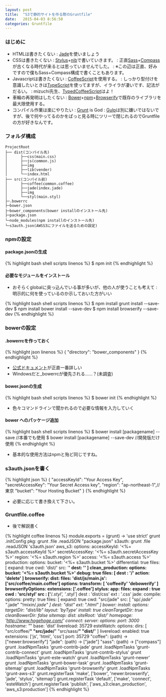 ```yaml
---
layout: post
title:  "S3で静的サイトを作る際のGruntfile"
date:   2015-04-03 8:56:50
categories: Gruntfile
---
```

### はじめに

- HTMLは書きたくない
: [Jade](http://jade-lang.com/)を使いましょう
- CSSは書きたくない
: [Stylus](http://learnboost.github.io/stylus/)+[nib](http://tj.github.io/nib/)で書いていきます。
: 正直[Sass](http://sass-lang.com/)+[Compass](http://compass-style.org/)が古くなる時代が来るとは思っていませんでした。
: ※この辺は正直、好みですので僕もSass+Compass構成で書くこともあります。
- Javascriptは書きたくない
: [CoffeeScript](http://coffeescript.org/)を使用する。
: しっかり型付けを意識したいときは[TypeScript](http://www.typescriptlang.org/)を使ってますが、イライラが凄いです、記法がだるい。
: mizuchi先生、[TypedCoffeeScript](https://github.com/mizchi/TypedCoffeeScript)はよ！
- 車輪の再発明はしたくない
: [Bower](http://bower.io/)+[npm](https://www.npmjs.com/)+[Browserify](http://browserify.org/)で既存のライブラリを最大限使用する。
- コンパイル作業は楽にやりたい
: [Grunt](http://gruntjs.com/) is God
: [Gulp](http://gulpjs.com/)は別に嫌いではないですが、後で何やってるのかをぱっと見る時にツリーで閉じれるのでGruntfileの方が好きなんです。

### フォルダ構成
~~~
ProjectRoot
├── dist(コンパイル先)
│      ├──css(main.css)
│      ├──js(common.js)
│      ├──img
│      ├──lib(vender)
│      └──index.html
├── src(コンパイル前)
│      ├──coffee(common.coffee)
│      ├──jade(index.jade)
│      ├──img
│      └──styl(main.styl)
├─.bowerrc
├─bower.json
├─bower_components(bower installのインストール先)
├─package.json
└─node_modules(npm installのインストール先)
└─s3auth.json(AWSS3にファイルを送るための設定)
~~~

### npmの設定

#### package.jsonの生成

{% highlight bash shell scripts linenos %}
$ npm init
{% endhighlight %}

#### 必要なモジュールをインストール

- おそらくglobalに突っ込んでいる事が多いが、他の人が使うことも考えて
: 明示的に何を使っているのか示しておいた方がいい

{% highlight bash shell scripts linenos %}
$ npm install grunt install --save-dev
$ npm install bower install --save-dev
$ npm install browserify --save-dev
{% endhighlight %}


### bowerの設定

#### .bowerrcを作っておく
{% highlight json linenos %}
{
  "directory": "bower_components"
}
{% endhighlight %}

- [公式ドキュメント](http://bower.io/docs/config/)が正直一番詳しい
- Windowsだと_bowerrcが優先される……？(未調査)

#### bower.jsonの生成

{% highlight bash shell scripts linenos %}
$ bower init
{% endhighlight %}

- 色々コマンドラインで聞かれるので必要な情報を入力していく

#### bower へのパッケージ追加

{% highlight bash shell scripts linenos %}
$ bower install [packagename] --save //本番でも使用
$ bower install [packagename] --save-dev //開発版だけ使用
{% endhighlight %}

- 基本的な使用方法はnpmと殆ど同じですね。

### s3auth.jsonを書く
{% highlight json %}
{
  "accessKeyId": "Your Access Key",
  "secretAccessKey": "Your Secret Access key",
  "region": "ap-northeast-1",//東京
  "bucket": "Your Hosting Bucket"
}
{% endhighlight %}

- 必要に応じて書き換えて下さい。

### Gruntfile.coffee

- 後で解説書く

{% highlight coffee linenos %}
module.exports = (grunt) ->
  'use strict'
  grunt
    .initConfig
      pkg: grunt
        .file
        .readJSON "package.json"
      s3auth: grunt
        .file
        .readJSON 's3auth.json'
      aws_s3:
        options:
          accessKeyId: '<%= s3auth.accessKeyId %>'
          secretAccessKey: '<%= s3auth.secretAccessKey %>'
          region: '<%= s3auth.region %>'
          access: '<%= s3auth.access %>'
        production:
          options:
            bucket: '<%= s3auth.bucket %>'
            differential: true
          files: [
            expand: true
            cwd: 'dist/'
            src: '**'
            dest: ''
          ]
        clean_production:
          options:
            bucket: '<%= s3auth.bucket %>'
            debug: true
          files: [
            dest : '/'
            action: 'delete'
          ]
      browserify:
        dist:
          files:
            'dist/js/main.js': ['src/coffee/main.coffee']
          options:
            transform: [
              'coffeeify'
              'debowerify'
            ]
            browserifyOptions:
              extensions: ['.coffee']
      stylus:
        app:
          files:
            expand : true
            cwd : 'src/styl'
            src : ['**/*.styl', '*.styl']
            dest : 'dist/css'
            ext : '.css'
      jade:
        compile:
          options:
            pretty: true
          files: [
            expand: true
            cwd: "src/jade"
            src: [
              "sp/*.jade"
              "*.jade"
              "!mixin/*.jade"
            ]
            dest: "dist"
            ext: ".html"
          ]
      bower:
        install:
          options:
            targetDir: "dist/lib"
            layout: 'byType'
            install: true
            cleanTargetDir: true
            cleanBowerDir: false
      sitemap:
        dist:
          siteRoot: 'dist/'
          homepage: 'http://www.hogehoge.com/'
      connect:
        server:
          options:
            port: 3000
            hostname: "*"
            base: 'dist'
            livereload: 35729
      esteWatch:
        options:
          dirs: [
            "src/coffee/**"
            "src/jade/**"
            "src/sass/**"
            "dist/**"
          ]
          livereload:
            enabled: true
            extensions: ['js', 'html', 'css']
            port: 35729
        "coffee": (path) ->
          ["newer:browserify"]
        "jade": (path) ->
          ["jade"]
        "sass": (path) ->
          ["compass"]
  grunt
    .loadNpmTasks 'grunt-contrib-jade'
  grunt
    .loadNpmTasks 'grunt-contrib-connect'
  grunt
    .loadNpmTasks 'grunt-contrib-stylus'
  grunt
    .loadNpmTasks 'grunt-este-watch'
  grunt
    .loadNpmTasks 'grunt-newer'
  grunt
    .loadNpmTasks 'grunt-bower-task'
  grunt
    .loadNpmTasks 'grunt-sitemap'
  grunt
    .loadNpmTasks 'grunt-browserify'
  grunt
    .loadNpmTasks 'grunt-aws-s3'
  grunt.registerTask 'make', ['bower', 'newer:browserify', 'jade', 'stylus', 'sitemap']
  grunt.registerTask 'default', ['make', 'connect', 'esteWatch']
  grunt.registerTask 'publish', ['aws_s3:clean_production', 'aws_s3:production']
{% endhighlight %}
